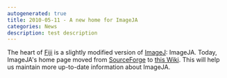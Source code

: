 ```yaml
---
autogenerated: true
title: 2010-05-11 - A new home for ImageJA
categories: News
description: test description
---
```


The heart of [Fiji](/fiji) is a slightly modified version of [ImageJ](/about): ImageJA. Today, ImageJA's home page moved from [SourceForge](http://sourceforge.net/) to [this Wiki](/libs/imageja). This will help us maintain more up-to-date information about ImageJA.


